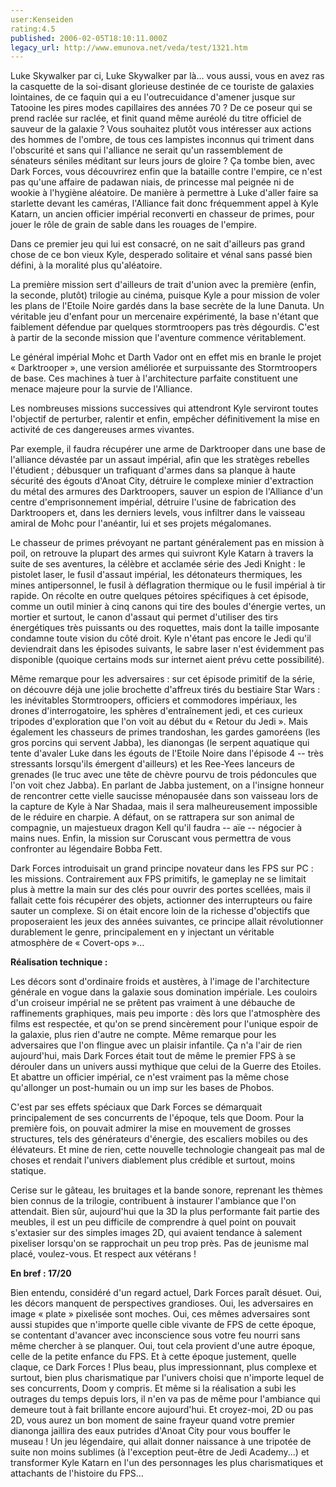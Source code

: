 ```yaml
---
user:Kenseiden
rating:4.5
published: 2006-02-05T18:10:11.000Z
legacy_url: http://www.emunova.net/veda/test/1321.htm
---
```

Luke Skywalker par ci, Luke Skywalker par là... vous aussi, vous en avez ras la casquette de la soi-disant glorieuse destinée de ce touriste de galaxies lointaines, de ce faquin qui a eu l'outrecuidance d'amener jusque sur Tatooine les pires modes capillaires des années 70 ? De ce poseur qui se prend raclée sur raclée, et finit quand même auréolé du titre officiel de sauveur de la galaxie ? Vous souhaitez plutôt vous intéresser aux actions des hommes de l'ombre, de tous ces lampistes inconnus qui triment dans l'obscurité et sans qui l'alliance ne serait qu'un rassemblement de sénateurs séniles méditant sur leurs jours de gloire ? Ça tombe bien, avec Dark Forces, vous découvrirez enfin que la bataille contre l'empire, ce n'est pas qu'une affaire de padawan niais, de princesse mal peignée ni de wookie à l'hygiène aléatoire. De manière à permettre à Luke d'aller faire sa starlette devant les caméras, l'Alliance fait donc fréquemment appel à Kyle Katarn, un ancien officier impérial reconverti en chasseur de primes, pour jouer le rôle de grain de sable dans les rouages de l'empire.  

Dans ce premier jeu qui lui est consacré, on ne sait d'ailleurs pas grand chose de ce bon vieux Kyle, desperado solitaire et vénal sans passé bien défini, à la moralité plus qu'aléatoire.  

  

La première mission sert d'ailleurs de trait d'union avec la première (enfin, la seconde, plutôt) trilogie au cinéma, puisque Kyle a pour mission de voler les plans de l'Etoile Noire gardés dans la base secrète de la lune Danuta. Un véritable jeu d'enfant pour un mercenaire expérimenté, la base n'étant que faiblement défendue par quelques stormtroopers pas très dégourdis. C'est à partir de la seconde mission que l'aventure commence véritablement.  

  

Le général impérial Mohc et Darth Vador ont en effet mis en branle le projet « Darktrooper », une version améliorée et surpuissante des Stormtroopers de base. Ces machines à tuer à l'architecture parfaite constituent une menace majeure pour la survie de l'Alliance.  

Les nombreuses missions successives qui attendront Kyle serviront toutes l'objectif de perturber, ralentir et enfin, empêcher définitivement la mise en activité de ces dangereuses armes vivantes.  

Par exemple, il faudra récupérer une arme de Darktrooper dans une base de l'alliance dévastée par un assaut impérial, afin que les stratèges rebelles l'étudient ; débusquer un trafiquant d'armes dans sa planque à haute sécurité des égouts d'Anoat City, détruire le complexe minier d'extraction du métal des armures des Darktroopers, sauver un espion de l'Alliance d'un centre d'emprisonnement impérial, détruire l'usine de fabrication des Darktroopers et, dans les derniers levels, vous infiltrer dans le vaisseau amiral de Mohc pour l'anéantir, lui et ses projets mégalomanes.  

  

Le chasseur de primes prévoyant ne partant généralement pas en mission à poil, on retrouve la plupart des armes qui suivront Kyle Katarn à travers la suite de ses aventures, la célèbre et acclamée série des Jedi Knight : le pistolet laser, le fusil d'assaut impérial, les détonateurs thermiques, les mines antipersonnel, le fusil à déflagration thermique ou le fusil impérial à tir rapide. On récolte en outre quelques pétoires spécifiques à cet épisode, comme un outil minier à cinq canons qui tire des boules d'énergie vertes, un mortier et surtout, le canon d'assaut qui permet d'utiliser des tirs énergétiques très puissants ou des roquettes, mais dont la taille imposante condamne toute vision du côté droit. Kyle n'étant pas encore le Jedi qu'il deviendrait dans les épisodes suivants, le sabre laser n'est évidemment pas disponible (quoique certains mods sur internet aient prévu cette possibilité).  

  

Même remarque pour les adversaires : sur cet épisode primitif de la série, on découvre déjà une jolie brochette d'affreux tirés du bestiaire Star Wars : les inévitables Stormtroopers, officiers et commodores impériaux, les drones d'interrogatoire, les sphères d'entraînement jedi, et ces curieux tripodes d'exploration que l'on voit au début du « Retour du Jedi ». Mais également les chasseurs de primes trandoshan, les gardes gamoréens (les gros porcins qui servent Jabba), les dianongas (le serpent aquatique qui tente d'avaler Luke dans les égouts de l'Etoile Noire dans l'épisode 4 -- très stressants lorsqu'ils émergent d'ailleurs) et les Ree-Yees lanceurs de grenades (le truc avec une tête de chèvre pourvu de trois pédoncules que l'on voit chez Jabba). En parlant de Jabba justement, on a l'insigne honneur de rencontrer cette vielle saucisse ménopausée dans son vaisseau lors de la capture de Kyle à Nar Shadaa, mais il sera malheureusement impossible de le réduire en charpie. A défaut, on se rattrapera sur son animal de compagnie, un majestueux dragon Kell qu'il faudra -- aïe -- négocier à mains nues. Enfin, la mission sur Coruscant vous permettra de vous confronter au légendaire Bobba Fett.  

  

Dark Forces introduisait un grand principe novateur dans les FPS sur PC : les missions. Contrairement aux FPS primitifs, le gameplay ne se limitait plus à mettre la main sur des clés pour ouvrir des portes scellées, mais il fallait cette fois récupérer des objets, actionner des interrupteurs ou faire sauter un complexe. Si on était encore loin de la richesse d'objectifs que proposeraient les jeux des années suivantes, ce principe allait révolutionner durablement le genre, principalement en y injectant un véritable atmosphère de « Covert-ops »...  

  

**Réalisation technique :**   

Les décors sont d'ordinaire froids et austères, à l'image de l'architecture générale en vogue dans la galaxie sous domination impériale. Les couloirs d'un croiseur impérial ne se prêtent pas vraiment à une débauche de raffinements graphiques, mais peu importe : dès lors que l'atmosphère des films est respectée, et qu'on se prend sincèrement pour l'unique espoir de la galaxie, plus rien d'autre ne compte. Même remarque pour les adversaires que l'on flingue avec un plaisir infantile. Ça n'a l'air de rien aujourd'hui, mais Dark Forces était tout de même le premier FPS à se dérouler dans un univers aussi mythique que celui de la Guerre des Etoiles. Et abattre un officier impérial, ce n'est vraiment pas la même chose qu'allonger un post-humain ou un imp sur les bases de Phobos.  

  

C'est par ses effets spéciaux que Dark Forces se démarquait principalement de ses concurrents de l'époque, tels que Doom. Pour la première fois, on pouvait admirer la mise en mouvement de grosses structures, tels des générateurs d'énergie, des escaliers mobiles ou des élévateurs. Et mine de rien, cette nouvelle technologie changeait pas mal de choses et rendait l'univers diablement plus crédible et surtout, moins statique.  

Cerise sur le gâteau, les bruitages et la bande sonore, reprenant les thèmes bien connus de la trilogie, contribuent à instaurer l'ambiance que l'on attendait. Bien sûr, aujourd'hui que la 3D la plus performante fait partie des meubles, il est un peu difficile de comprendre à quel point on pouvait s'extasier sur des simples images 2D, qui avaient tendance à salement pixeliser lorsqu'on se rapprochait un peu trop près. Pas de jeunisme mal placé, voulez-vous. Et respect aux vétérans !  

  

**En bref : 17/20**  

Bien entendu, considéré d'un regard actuel, Dark Forces paraît désuet. Oui, les décors manquent de perspectives grandioses. Oui, les adversaires en image « plate » pixelisée sont moches. Oui, ces mêmes adversaires sont aussi stupides que n'importe quelle cible vivante de FPS de cette époque, se contentant d'avancer avec inconscience sous votre feu nourri sans même chercher à se planquer. Oui, tout cela provient d'une autre époque, celle de la petite enfance du FPS. Et à cette époque justement, quelle claque, ce Dark Forces ! Plus beau, plus impressionnant, plus complexe et surtout, bien plus charismatique par l'univers choisi que n'importe lequel de ses concurrents, Doom y compris. Et même si la réalisation a subi les outrages du temps depuis lors, il n'en va pas de même pour l'ambiance qui demeure tout à fait brillante encore aujourd'hui. Et croyez-moi, 2D ou pas 2D, vous aurez un bon moment de saine frayeur quand votre premier dianonga jaillira des eaux putrides d'Anoat City pour vous bouffer le museau ! Un jeu légendaire, qui allait donner naissance à une tripotée de suite non moins sublimes (à l'exception peut-être de Jedi Academy...) et transformer Kyle Katarn en l'un des personnages les plus charismatiques et attachants de l'histoire du FPS...